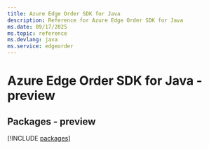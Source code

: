 ```yaml
---
title: Azure Edge Order SDK for Java
description: Reference for Azure Edge Order SDK for Java
ms.date: 09/17/2025
ms.topic: reference
ms.devlang: java
ms.service: edgeorder
---
```

# Azure Edge Order SDK for Java - preview
## Packages - preview
[!INCLUDE [packages](edge-order-index.md)]